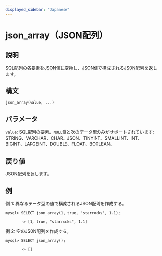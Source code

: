 ```yaml
---
displayed_sidebar: "Japanese"
---
```


# json_array（JSON配列）

## 説明

SQL配列の各要素をJSON値に変換し、JSON値で構成されるJSON配列を返します。

## 構文

```Haskell
json_array(value, ...)
```

## パラメータ

`value`: SQL配列の要素。`NULL`値と次のデータ型のみがサポートされています: STRING、VARCHAR、CHAR、JSON、TINYINT、SMALLINT、INT、BIGINT、LARGEINT、DOUBLE、FLOAT、BOOLEAN。

## 戻り値

JSON配列を返します。

## 例

例 1: 異なるデータ型の値で構成されるJSON配列を作成する。

```plaintext
mysql> SELECT json_array(1, true, 'starrocks', 1.1);

       -> [1, true, "starrocks", 1.1]
```

例 2: 空のJSON配列を作成する。

```plaintext
mysql> SELECT json_array();

       -> []
```
